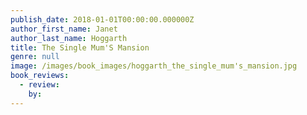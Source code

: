 ```yaml
---
publish_date: 2018-01-01T00:00:00.000000Z
author_first_name: Janet
author_last_name: Hoggarth
title: The Single Mum'S Mansion
genre: null
image: /images/book_images/hoggarth_the_single_mum's_mansion.jpg
book_reviews:
  - review: 
    by: 
---
```

